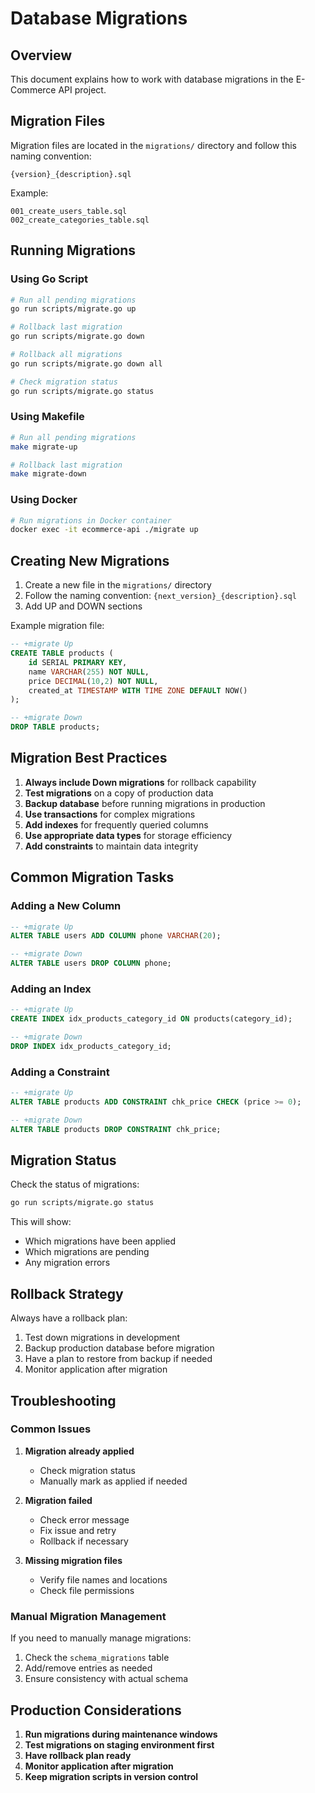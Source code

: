 # Database Migrations

## Overview

This document explains how to work with database migrations in the E-Commerce API project.

## Migration Files

Migration files are located in the `migrations/` directory and follow this naming convention:
```
{version}_{description}.sql
```

Example:
```
001_create_users_table.sql
002_create_categories_table.sql
```

## Running Migrations

### Using Go Script

```bash
# Run all pending migrations
go run scripts/migrate.go up

# Rollback last migration
go run scripts/migrate.go down

# Rollback all migrations
go run scripts/migrate.go down all

# Check migration status
go run scripts/migrate.go status
```

### Using Makefile

```bash
# Run all pending migrations
make migrate-up

# Rollback last migration
make migrate-down
```

### Using Docker

```bash
# Run migrations in Docker container
docker exec -it ecommerce-api ./migrate up
```

## Creating New Migrations

1. Create a new file in the `migrations/` directory
2. Follow the naming convention: `{next_version}_{description}.sql`
3. Add UP and DOWN sections

Example migration file:
```sql
-- +migrate Up
CREATE TABLE products (
    id SERIAL PRIMARY KEY,
    name VARCHAR(255) NOT NULL,
    price DECIMAL(10,2) NOT NULL,
    created_at TIMESTAMP WITH TIME ZONE DEFAULT NOW()
);

-- +migrate Down
DROP TABLE products;
```

## Migration Best Practices

1. **Always include Down migrations** for rollback capability
2. **Test migrations** on a copy of production data
3. **Backup database** before running migrations in production
4. **Use transactions** for complex migrations
5. **Add indexes** for frequently queried columns
6. **Use appropriate data types** for storage efficiency
7. **Add constraints** to maintain data integrity

## Common Migration Tasks

### Adding a New Column

```sql
-- +migrate Up
ALTER TABLE users ADD COLUMN phone VARCHAR(20);

-- +migrate Down
ALTER TABLE users DROP COLUMN phone;
```

### Adding an Index

```sql
-- +migrate Up
CREATE INDEX idx_products_category_id ON products(category_id);

-- +migrate Down
DROP INDEX idx_products_category_id;
```

### Adding a Constraint

```sql
-- +migrate Up
ALTER TABLE products ADD CONSTRAINT chk_price CHECK (price >= 0);

-- +migrate Down
ALTER TABLE products DROP CONSTRAINT chk_price;
```

## Migration Status

Check the status of migrations:
```bash
go run scripts/migrate.go status
```

This will show:
- Which migrations have been applied
- Which migrations are pending
- Any migration errors

## Rollback Strategy

Always have a rollback plan:
1. Test down migrations in development
2. Backup production database before migration
3. Have a plan to restore from backup if needed
4. Monitor application after migration

## Troubleshooting

### Common Issues

1. **Migration already applied**
   - Check migration status
   - Manually mark as applied if needed

2. **Migration failed**
   - Check error message
   - Fix issue and retry
   - Rollback if necessary

3. **Missing migration files**
   - Verify file names and locations
   - Check file permissions

### Manual Migration Management

If you need to manually manage migrations:
1. Check the `schema_migrations` table
2. Add/remove entries as needed
3. Ensure consistency with actual schema

## Production Considerations

1. **Run migrations during maintenance windows**
2. **Test migrations on staging environment first**
3. **Have rollback plan ready**
4. **Monitor application after migration**
5. **Keep migration scripts in version control**